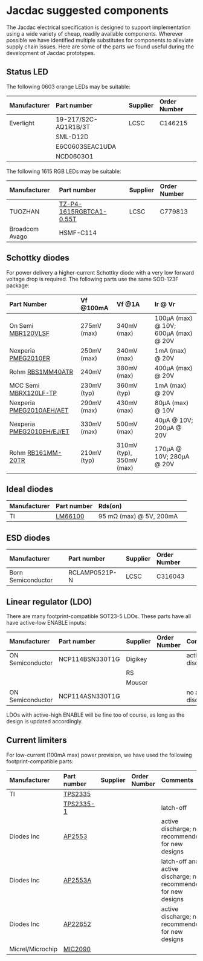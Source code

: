 # Jacdac suggested components

The Jacdac electrical specification is designed to support implementation using a wide variety of cheap, readily available components. Wherever possible we have identified multiple substitutes for components to alleviate supply chain issues. Here are some of the parts we found useful during the development of Jacdac prototypes.

## Status LED

The following 0603 orange LEDs may be suitable:

| Manufacturer | Part number | Supplier | Order Number |
| :-- | :-- | :-- | :-- |
| Everlight | 19-217/S2C-AQ1R1B/3T | LCSC | C146215 |
| | SML-D12D | | |
| | E6C0603SEAC1UDA | | |
| | NCD0603O1 | | |

The following 1615 RGB LEDs may be suitable:

| Manufacturer | Part number | Supplier | Order Number |
| :-- | :-- | :-- | :-- |
| TUOZHAN | [TZ-P4-1615RGBTCA1-0.55T](https://datasheet.lcsc.com/szlcsc/2009041238_TUOZHAN-TZ-P4-1615RGBTCA1-0-55T_C779813.pdf) | LCSC | C779813 |
| Broadcom Avago | HSMF-C114 | | | 

## Schottky diodes

For power delivery a higher-current Schottky diode with a very low forward voltage drop is required. The following parts use the same SOD-123F package:

| Part Number | Vf @100mA | Vf @1A | Ir @ Vr |
| :-- | :-- | :-- | :-- | 
| On Semi [MBR120VLSF](https://www.onsemi.com/download/data-sheet/pdf/mbr120vlsft1-d.pdf) | 275mV (max) | 340mV (max) | 100µA (max) @ 10V; 600µA (max) @ 20V |
| Nexperia [PMEG2010ER](https://assets.nexperia.com/documents/data-sheet/PMEG2010ER.pdf) | 250mV (max) | 340mV (max) | 1mA (max) @ 20V |
| Rohm [RBS1MM40ATR](https://fscdn.rohm.com/en/products/databook/datasheet/discrete/diode/schottky_barrier/rbs1mm40atr-e.pdf) | 240mV | 380mV (max) | 400µA (max) @ 20V |
| MCC Semi [MBRX120LF-TP](https://www.mccsemi.com/pdf/Products/MBRX120LF(SOD-123).pdf) | 230mV (typ) | 360mV (typ) | 1mA (max) @ 20V |
| Nexperia [PMEG2010AEH/AET](https://assets.nexperia.com/documents/data-sheet/PMEG2010AEH_PMEG2010AET.pdf) | 290mV (max) | 430mV (max) | 80µA (max) @ 10V |
| Nexperia [PMEG2010EH/EJ/ET](https://assets.nexperia.com/documents/data-sheet/PMEG2010EH_EJ_ET.pdf) | 330mV (max) | 500mV (max) | 40µA @ 10V; 200µA @ 20V |
| Rohm [RB161MM-20TR](https://www.mouser.co.uk/datasheet/2/348/rb161mm_20tr_e-1870160.pdf) | 210mV (typ) | 310mV (typ), 350mV (max) | 170µA @ 10V; 280µA @ 20V |


## Ideal diodes

| Manufacturer | Part number | Rds(on) |  |
| :-- | :-- | :-- | :-- | 
| TI | [LM66100](https://www.ti.com/lit/ds/symlink/lm66100.pdf) | 95 mΩ (max) @ 5V, 200mA| |


## ESD diodes

| Manufacturer | Part number | Supplier | Order Number |
| :-- | :-- | :-- | :-- | 
| Born Semiconductor | RCLAMP0521P-N | LCSC | C316043 |

## Linear regulator (LDO)

There are many footprint-compatible SOT23-5 LDOs. These parts have all have active-low ENABLE inputs:

| Manufacturer | Part number | Supplier | Order Number | Comments |
| :-- | :-- | :-- | :-- | :-- |
| ON Semiconductor | NCP114BSN330T1G | Digikey | | active discharge |
| | | RS | | |
| | | Mouser | | |
| ON Semiconductor | NCP114ASN330T1G | | | no active discharge |

LDOs with active-high ENABLE will be fine too of course, as long as the design is updated accordingly.

## Current limiters 

For low-current (100mA max) power provision, we have used the following footprint-compatible parts:

| Manufacturer | Part number | Supplier | Order Number | Comments |
| :-- | :-- | :-- | :-- | :-- |
| TI | [TPS2335](https://www.ti.com/lit/ds/symlink/tps2553.pdf) |  | |  |
|  | [TPS2335-1](https://www.ti.com/lit/ds/symlink/tps2553.pdf) |  | | latch-off |
| Diodes Inc | [AP2553](https://www.diodes.com/assets/Datasheets/products_inactive_data/AP255x.pdf) |  | | active discharge; not recommended for new designs |
| Diodes Inc | [AP2553A](https://www.diodes.com/assets/Datasheets/products_inactive_data/AP255x.pdf) |  | | latch-off and active discharge; not recommended for new designs |
| Diodes Inc | [AP22652](https://www.diodes.com/assets/Datasheets/AP22652_53_52A_53A.pdf) |  | | active discharge; not recommended for new designs |
| Micrel/Microchip | [MIC2090](https://ww1.microchip.com/downloads/aemDocuments/documents/OTH/ProductDocuments/DataSheets/MIC2090_1.pdf) | | |
